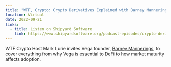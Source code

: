 ```yaml
---
title: "WTF, Crypto: Crypto Derivatives Explained with Barney Mannerings"
location: Virtual
date: 2022-09-21
links:
  - title: Listen on Shipyard Software 
    link: https://www.shipyardsoftware.org/podcast-episodes/crypto-derivatives-explained 
---
```


WTF Crypto Host Mark Lurie invites Vega founder, <a href="https://twitter.com/barnabee" target="_blank">Barney Mannerings</a>, to cover everything from why Vega is essential to DeFi to how market maturity affects adoption.

